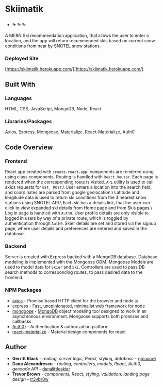 # Skiimatik

* ⛷ ⛷ ⛷

A MERN Ski recommendation application, that allows the user to enter a location, and the app will return recommended skis based on current snow conditions from near by SNOTEL snow stations.

### Deployed Site
[https://skiimatik.herokuapp.com/](https://skiimatik.herokuapp.com/)


## Built With

### Languages
HTML, CSS, JavaScript, MongoDB, Node, React

### Libraries/Packages
Axios, Express, Mongoose, Materialize, React-Materialize, Auth0

## Code Overview

### Frontend
React app created with `create-react-app`. components are rendered using using class components. Routing is handled with `React Router`. Each page is rendered when the corresponding route is visited. `API` utility is used to call axios requests for `GET, POST`.\  User enters a location into the search field, and coordinates are parsed from google geolocation.\ Latitude and longitude data is used to return ski conditions from the 3 nearest snow stations using SNOTEL API.\ Each ski has a details link, that the user can click to view expanded ski details from Home page and from Skis pages.\  
Log in page is handled with `Auth0`. User profile details are only visible to logged in users by way of a private route, which is toggled by authentication through `Auth0`. 
Skier details are set and stored via the signup page, where user details and preferences are entered and saved in the database. 

### Backend
Server is created with Express backed with a MongoDB database. Database modeling is implemented with the Mongoose ODM. Mongoose Models are used to model data for  `Skier`  and `Ski`. 
Controllers are used to pass DB search methods to corresponding routes, to pass desired data to the frontend. 


### NPM Packages
* [axios](https://www.npmjs.com/package/axios) - Promise based HTTP client for the browser and node.js
* [express](https://www.npmjs.com/package/express) - Fast, unopinionated, minimalist web framework for node
* [mongoose](https://www.npmjs.com/package/mongoose) -   [MongoDB](https://www.mongodb.org/) object modeling tool designed to work in an asynchronous environment. Mongoose supports both promises and callbacks.
* [Auth0)](https://auth0.com/docs/) - Authentication & authorization platform
* [react-materialize](https://www.npmjs.com/package/react-materialize) - Material design components for react 

## Author

* **Gerritt Black** - *routing, server logic, React, styling, database* - [gmocore](https://github.com/gmocore)
* **Dana Alexandrescu** - *routing, controllers, models, React, Auth0, geocode API* - [danalittleskier](https://github.com/danalittleskier)
* **Trevor Brown** - *components, React, styling, validation, landing page design* - [tr3vbr0w](https://github.com/tr3vbr0w)